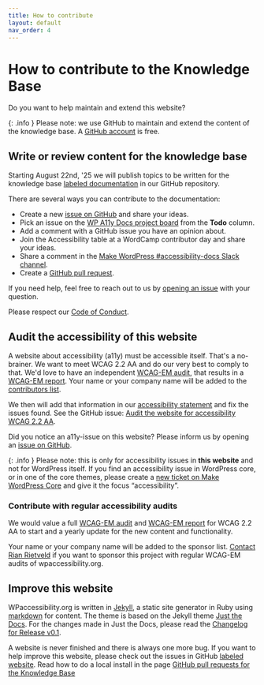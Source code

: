 ```yaml
---
title: How to contribute
layout: default
nav_order: 4
---
```


# How to contribute to the Knowledge Base

Do you want to help maintain and extend this website? 

{: .info }
Please note: we use GitHub to maintain and extend the content of the knowledge base. A [GitHub account](https://github.com) is free.

## Write or review content for the knowledge base

Starting August 22nd, '25 we will publish topics to be written for the knowledge base [labeled documentation](https://github.com/wpaccessibility/wp-a11y-docs/issues?q=is%3Aissue%20state%3Aopen%20label%3Adocumentation) in our GitHub repository.

There are several ways you can contribute to the documentation:
- Create a new [issue on GitHub](https://github.com/wpaccessibility/wp-a11y-docs/issues) and share your ideas.
- Pick an issue on the [WP A11y Docs project board](https://github.com/orgs/wpaccessibility/projects/3) from the **Todo** column.
- Add a comment with a GitHub issue you have an opinion about.
- Join the Accessibility table at a WordCamp contributor day and share your ideas.
- Share a comment in the [Make WordPress #accessibility-docs Slack channel](https://wordpress.slack.com/archives/C6PK2QCTY).
- Create a [GitHub pull request](/docs/contribute/pull-requests).

If you need help, feel free to reach out to us by [opening an issue](https://github.com/wpaccessibility/wp-a11y-docs/issues) with your question. 

Please respect our [Code of Conduct](/docs/contribute/CODE_OF_CONDUCT/).

## Audit the accessibility of this website

A website about accessibility (a11y) must be accessible itself. That's a no-brainer. We want to meet WCAG 2.2 AA and do our very best to comply to that. We'd love to have an independent [WCAG-EM audit](https://www.w3.org/WAI/test-evaluate/conformance/wcag-em/), that results in a [WCAG-EM report](https://www.w3.org/WAI/eval/report-tool/). Your name or your company name will be added to the [contributors list](/docs/contributors/).

We then will add that information in our [accessibility statement](/docs/about/accessibility-statement/) and fix the issues found. See the GitHub issue: [Audit the website for accessibility WCAG 2.2 AA](https://github.com/wpaccessibility/wp-a11y-docs/issues/4).

Did you notice an a11y-issue on this website? Please inform us by opening an [issue on GitHub](https://github.com/wpaccessibility/wp-a11y-docs/issues).

{: .info }
Please note: this is only for accessibility issues in **this website** and not for WordPress itself. If you find an accessibility issue in WordPress core, or in one of the core themes, please create a [new ticket on Make WordPress Core](https://core.trac.wordpress.org/newticket) and give it the focus “accessibility”.

### Contribute with regular accessibility audits

We would value a full [WCAG-EM audit](https://www.w3.org/WAI/test-evaluate/conformance/wcag-em/) and [WCAG-EM report](https://www.w3.org/WAI/eval/report-tool/) for WCAG 2.2 AA to start and a yearly update for the new content and functionality.

Your name or your company name will be added to the sponsor list. [Contact Rian Rietveld](https://rianrietveld.com/contact-rian-rietveld/) if you want to sponsor this project with regular WCAG-EM audits of wpaccessibility.org.

## Improve this website

WPaccessibility.org is written in [Jekyll](https://jekyllrb.com), a static site generator in Ruby using [markdown](https://www.markdownguide.org/) for content. The theme is based on the Jekyll theme [Just the Docs](https://just-the-docs.com/). For the changes made in Just the Docs, please read the [Changelog for Release v0.1](/CHANGELOG/#release-v01).

A website is never finished and there is always one more bug. If you want to help improve this website, please check out the issues in GitHub [labeled website](https://github.com/wpaccessibility/wp-a11y-docs/issues?q=is%3Aissue%20state%3Aopen%20label%3Awebsite). Read how to do a local install in the page [GitHub pull requests for the Knowledge Base](/docs/contribute/pull-requests/)


